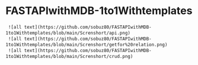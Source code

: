 # FASTAPIwithMDB-1to1Withtemplates
     ![all text](https://github.com/sobuz80/FASTAPIwithMDB-1to1Withtemplates/blob/main/Screnshort/api.png)
     ![all text](https://github.com/sobuz80/FASTAPIwithMDB-1to1Withtemplates/blob/main/Screnshort/getfor%20relation.png)
     ![all text](https://github.com/sobuz80/FASTAPIwithMDB-1to1Withtemplates/blob/main/Screnshort/crud.png)
